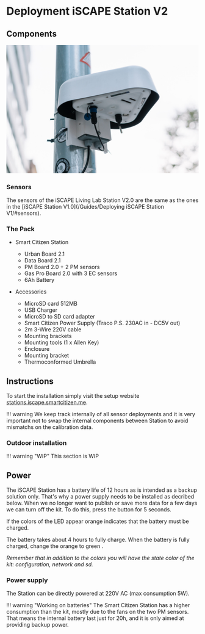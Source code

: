 # Deployment iSCAPE Station V2

## Components

![](/assets/images/CiFikz8.jpg)

### Sensors

The sensors of the iSCAPE Living Lab Station V2.0 are the same as the ones in the [iSCAPE Station V1.0](/Guides/Deploying iSCAPE Station V1/#sensors).

### The Pack

* Smart Citizen Station
    * Urban Board 2.1
    * Data Board 2.1
    * PM Board 2.0 + 2 PM sensors
    * Gas Pro Board 2.0 with 3 EC sensors
    * 6Ah Battery

* Accessories
    * MicroSD card 512MB
    * USB Charger
    * MicroSD to SD card adapter
    * Smart Citizen Power Supply (Traco P.S. 230AC in - DC5V out)
    * 2m 3-Wire 220V cable
    * Mounting brackets
    * Mounting tools (1 x Allen Key)
    * Enclosure
    * Mounting bracket
    * Thermoconformed Umbrella 

## Instructions

To start the installation simply visit the setup website [stations.iscape.smartcitizen.me](https://stations.iscape.smartcitizen.me).

!!! warning
    We keep track internally of all sensor deployments and it is very important not to swap the internal components between Station to avoid mismatchs on the calibration data.

### Outdoor installation

!!! warning "WIP"
    This section is WIP

## Power

The iSCAPE Station has a battery life of 12 hours as is intended as a backup solution only. That's why a power supply needs to be installed as decribed below. When we no longer want to publish or save more data for a few days we can turn off the kit. To do this, press the button for 5 seconds.

If the colors of the LED appear orange <span class="led small orange"> </span> indicates that the battery must be charged.

The battery takes about 4 hours to fully charge. When the battery is fully charged, change the orange to green <span class="led small green"> </span>.

_Remember that in addition to the colors you will have the state color of the kit: configuration, network and sd._

### Power supply

The Station can be directly powered at 220V AC (max consumption 5W).

!!! warning "Working on batteries"
    The Smart Citizen Station has a higher consumption than the kit, mostly due to the fans on the two PM sensors. That means the internal battery last just for 20h, and it is only aimed at providing backup power.
